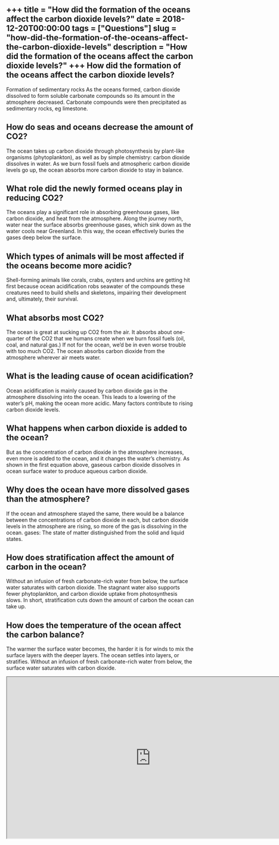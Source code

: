 +++
title = "How did the formation of the oceans affect the carbon dioxide levels?"
date = 2018-12-20T00:00:00
tags = ["Questions"]
slug = "how-did-the-formation-of-the-oceans-affect-the-carbon-dioxide-levels"
description = "How did the formation of the oceans affect the carbon dioxide levels?"
+++
How did the formation of the oceans affect the carbon dioxide levels?
---------------------------------------------------------------------

Formation of sedimentary rocks As the oceans formed, carbon dioxide dissolved to form soluble carbonate compounds so its amount in the atmosphere decreased. Carbonate compounds were then precipitated as sedimentary rocks, eg limestone.

How do seas and oceans decrease the amount of CO2?
--------------------------------------------------

The ocean takes up carbon dioxide through photosynthesis by plant-like organisms (phytoplankton), as well as by simple chemistry: carbon dioxide dissolves in water. As we burn fossil fuels and atmospheric carbon dioxide levels go up, the ocean absorbs more carbon dioxide to stay in balance.

What role did the newly formed oceans play in reducing CO2?
-----------------------------------------------------------

The oceans play a significant role in absorbing greenhouse gases, like carbon dioxide, and heat from the atmosphere. Along the journey north, water near the surface absorbs greenhouse gases, which sink down as the water cools near Greenland. In this way, the ocean effectively buries the gases deep below the surface.

Which types of animals will be most affected if the oceans become more acidic?
------------------------------------------------------------------------------

Shell-forming animals like corals, crabs, oysters and urchins are getting hit first because ocean acidification robs seawater of the compounds these creatures need to build shells and skeletons, impairing their development and, ultimately, their survival.

What absorbs most CO2?
----------------------

The ocean is great at sucking up CO2 from the air. It absorbs about one-quarter of the CO2 that we humans create when we burn fossil fuels (oil, coal, and natural gas.) If not for the ocean, we’d be in even worse trouble with too much CO2. The ocean absorbs carbon dioxide from the atmosphere wherever air meets water.

What is the leading cause of ocean acidification?
-------------------------------------------------

Ocean acidification is mainly caused by carbon dioxide gas in the atmosphere dissolving into the ocean. This leads to a lowering of the water’s pH, making the ocean more acidic. Many factors contribute to rising carbon dioxide levels.

What happens when carbon dioxide is added to the ocean?
-------------------------------------------------------

But as the concentration of carbon dioxide in the atmosphere increases, even more is added to the ocean, and it changes the water’s chemistry. As shown in the first equation above, gaseous carbon dioxide dissolves in ocean surface water to produce aqueous carbon dioxide.

Why does the ocean have more dissolved gases than the atmosphere?
-----------------------------------------------------------------

If the ocean and atmosphere stayed the same, there would be a balance between the concentrations of carbon dioxide in each, but carbon dioxide levels in the atmosphere are rising, so more of the gas is dissolving in the ocean. gases: The state of matter distinguished from the solid and liquid states.

How does stratification affect the amount of carbon in the ocean?
-----------------------------------------------------------------

Without an infusion of fresh carbonate-rich water from below, the surface water saturates with carbon dioxide. The stagnant water also supports fewer phytoplankton, and carbon dioxide uptake from photosynthesis slows. In short, stratification cuts down the amount of carbon the ocean can take up.

How does the temperature of the ocean affect the carbon balance?
----------------------------------------------------------------

The warmer the surface water becomes, the harder it is for winds to mix the surface layers with the deeper layers. The ocean settles into layers, or stratifies. Without an infusion of fresh carbonate-rich water from below, the surface water saturates with carbon dioxide.

<iframe allow="accelerometer; autoplay; clipboard-write; encrypted-media; gyroscope; picture-in-picture" allowfullscreen="" class="__youtube_prefs__  epyt-is-override  no-lazyload" data-no-lazy="1" data-origheight="433" data-origwidth="770" data-skipgform_ajax_framebjll="" height="433" id="_ytid_80174" loading="lazy" src="https://www.youtube.com/embed/C-qqzOcXrD4?enablejsapi=1&autoplay=0&cc_load_policy=0&cc_lang_pref=&iv_load_policy=1&loop=0&modestbranding=0&rel=1&fs=1&playsinline=0&autohide=2&theme=dark&color=red&controls=1&" title="YouTube player" width="770"></iframe>